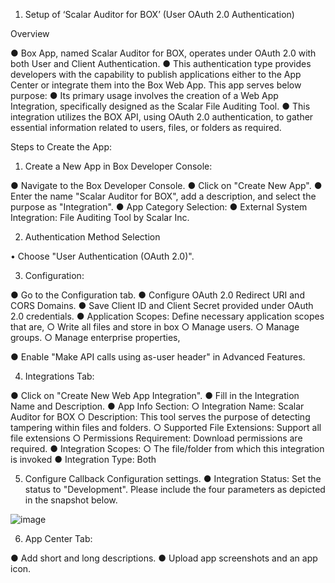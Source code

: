 1.	Setup of ‘Scalar Auditor for BOX’ (User OAuth 2.0 Authentication)

Overview

●	Box App, named Scalar Auditor for BOX, operates under OAuth 2.0 with both User and Client Authentication. 
●	This authentication type provides developers with the capability to publish applications either to the App Center or integrate them into the Box Web App.
This app serves below purpose:
●	Its primary usage involves the creation of a Web App Integration, specifically designed as the Scalar File Auditing Tool. 
●	This integration utilizes the BOX API, using OAuth 2.0 authentication, to gather essential information related to users, files, or folders as required.

Steps to Create the App:

1.	Create a New App in Box Developer Console:

●	Navigate to the Box Developer Console.
●	Click on "Create New App".
●	Enter the name "Scalar Auditor for BOX", add a description, and select the purpose as "Integration".
●	App Category Selection:
●	External System Integration: File Auditing Tool by Scalar Inc.
	

2.	Authentication Method Selection

•	Choose "User Authentication (OAuth 2.0)".


3.	Configuration:

●	Go to the Configuration tab.
●	Configure OAuth 2.0 Redirect URI and CORS Domains.
●	Save Client ID and Client Secret provided under OAuth 2.0 credentials.
●	Application Scopes: Define necessary application scopes that are,
○	Write all files and store in box 
○	Manage users.
○	Manage groups.
○	Manage enterprise properties,



●	Enable "Make API calls using as-user header" in Advanced Features.

4.	Integrations Tab:

●	Click on "Create New Web App Integration".
●	Fill in the Integration Name and Description.
●	App Info Section:
○	Integration Name: Scalar Auditor for BOX
○	Description: This tool serves the purpose of detecting tampering within files and folders.
○	Supported File Extensions: Support all file extensions
○	Permissions Requirement: Download permissions are required.
●	Integration Scopes:
○	The file/folder from which this integration is invoked
●	Integration Type: Both

5.	Configure Callback Configuration settings.
●	Integration Status: Set the status to "Development".
Please include the four parameters as depicted in the snapshot below.




![image](https://github.com/MayuriSutar12/Documentation/assets/124232796/0e6b5806-5cbc-4060-912c-0510f3acfdae)

6.	App Center Tab:

●	Add short and long descriptions.
●	Upload app screenshots and an app icon.
